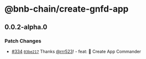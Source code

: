 # @bnb-chain/create-gnfd-app

## 0.0.2-alpha.0

### Patch Changes

- [#334](https://github.com/bnb-chain/greenfield-js-sdk/pull/334)
  [`03be217`](https://github.com/bnb-chain/greenfield-js-sdk/commit/03be21724f3c2b04145ff5925a41726edc381832)
  Thanks [@rrr523](https://github.com/rrr523)! - feat: 🎉 Create App Commander
